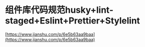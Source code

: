 # 组件库代码规范husky+lint-staged+Eslint+Prettier+Stylelint
[https://www.jianshu.com/p/6e5b63aa9baa](https://www.jianshu.com/p/6e5b63aa9baa)